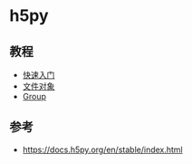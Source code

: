 # h5py

## 教程

- [快速入门](quick.md)
- [文件对象](file.md)
- [Group](group.md)

## 参考

- https://docs.h5py.org/en/stable/index.html
